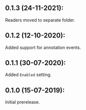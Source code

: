 ## 0.1.3 (24-11-2021):

Readers moved to separate folder.

## 0.1.2 (12-10-2020):

Added support for annotation events.

## 0.1.1 (30-07-2020):

Added `Enabled` setting.

## 0.1.0 (15-07-2019): 

Initial prerelease.